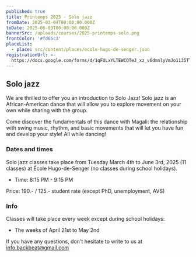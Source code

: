 ```yaml
---
published: true
title: Printemps 2025 - Solo jazz
fromDate: 2025-03-04T00:00:00.000Z
toDate: 2025-06-03T00:00:00.000Z
bannerSrc: /uploads/courses/2025-printemps-solo.png
frontColor: '#fd65c3'
placeList:
  - place: src/content/places/ecole-hugo-de-senger.json
registrationUrl: >-
  https://docs.google.com/forms/d/1qFULxYLTEWCQTeJ_xz_v6dmnlyVmJo1135TTwlDMAmU/viewform?fbclid=PAZXh0bgNhZW0CMTEAAabHwDVW0ImcU_8ZJbaw-XUr1Z8R_0yhoEBloTohI2MGIdnZ5Zjh3-3_-jU_aem_e8wL5e2F8u5LjxLu_5e5Jw&edit_requested=true&hl=fr
---
```


## Solo jazz

We are thrilled to offer you an introduction to Solo Jazz! Solo jazz is an African-American dance that will allow you to explore movement on your own while sharing with the group.

Come discover the fundamentals of this dance with Magali: the relationship with swing music, rhythm, and basic movements that will let you have fun and develop your style! All while dancing!

### Dates and times

Solo jazz classes take place from Tuesday March 4th to June 3rd, 2025 (11 classes) at École Hugo-de-Senger (no classes during school holidays).

* Time: 8:15 PM - 9:15 PM

Price: 190.- / 125.- student rate (except PhD, unemployment, AVS)

### Info

Classes will take place every week except during school holidays:

* The weeks of April 21st to May 2nd

If you have any questions, don't hesitate to write to us at [info.backbeat@gmail.com](mailto:info.backbeat@gmail.com)
